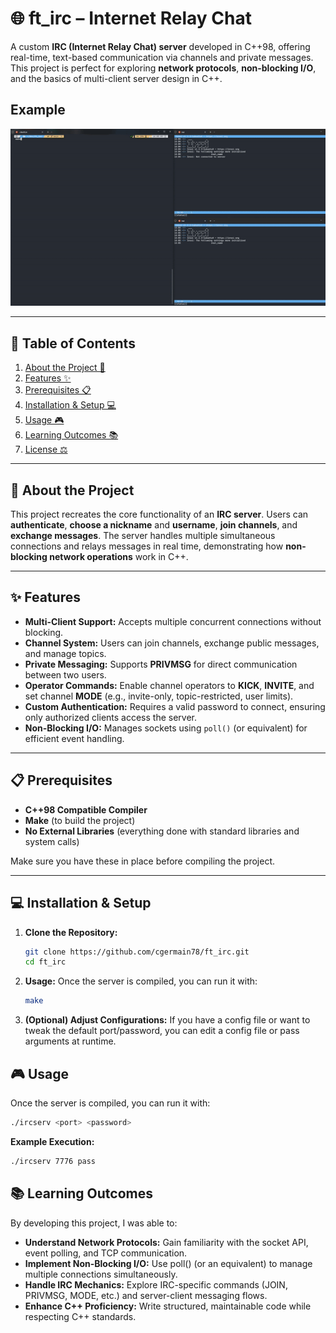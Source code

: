# 🌐 ft_irc – Internet Relay Chat

A custom **IRC (Internet Relay Chat) server** developed in C++98, offering real-time, text-based communication via channels and private messages. This project is perfect for exploring **network protocols**, **non-blocking I/O**, and the basics of multi-client server design in C++.

## Example
![exemple](irc_exemple.gif)

---

## 📖 Table of Contents

1. [About the Project 🚀](#-about-the-project)
2. [Features ✨](#-features)
3. [Prerequisites 📋](#-prerequisites)
4. [Installation & Setup 💻](#-installation--setup)
5. [Usage 🎮](#-usage)
6. [Learning Outcomes 📚](#-learning-outcomes)
7. [License ⚖️](#-license)

---

## 🚀 About the Project

This project recreates the core functionality of an **IRC server**. Users can **authenticate**, **choose a nickname** and **username**, **join channels**, and **exchange messages**. The server handles multiple simultaneous connections and relays messages in real time, demonstrating how **non-blocking network operations** work in C++.

---

## ✨ Features

- **Multi-Client Support:** Accepts multiple concurrent connections without blocking.  
- **Channel System:** Users can join channels, exchange public messages, and manage topics.  
- **Private Messaging:** Supports **PRIVMSG** for direct communication between two users.  
- **Operator Commands:** Enable channel operators to **KICK**, **INVITE**, and set channel **MODE** (e.g., invite-only, topic-restricted, user limits).  
- **Custom Authentication:** Requires a valid password to connect, ensuring only authorized clients access the server.  
- **Non-Blocking I/O:** Manages sockets using `poll()` (or equivalent) for efficient event handling.

---

## 📋 Prerequisites

- **C++98 Compatible Compiler**  
- **Make** (to build the project)  
- **No External Libraries** (everything done with standard libraries and system calls)

Make sure you have these in place before compiling the project.

---

## 💻 Installation & Setup

1. **Clone the Repository:**
   ```bash
   git clone https://github.com/cgermain78/ft_irc.git
   cd ft_irc
2. **Usage:**
   Once the server is compiled, you can run it with:
   ```bash
   make
3. **(Optional) Adjust Configurations:**
    If you have a config file or want to tweak the default port/password, you can edit a config file or pass arguments at runtime.
## 🎮 Usage

Once the server is compiled, you can run it with:
```bash
./ircserv <port> <password>
```
**Example Execution:**
```bash
./ircserv 7776 pass
```
## 📚 Learning Outcomes
By developing this project, I was able to:
- **Understand Network Protocols:** Gain familiarity with the socket API, event polling, and TCP communication.
- **Implement Non-Blocking I/O:** Use poll() (or an equivalent) to manage multiple connections simultaneously.
- **Handle IRC Mechanics:** Explore IRC-specific commands (JOIN, PRIVMSG, MODE, etc.) and server-client messaging flows.
- **Enhance C++ Proficiency:** Write structured, maintainable code while respecting C++ standards.
